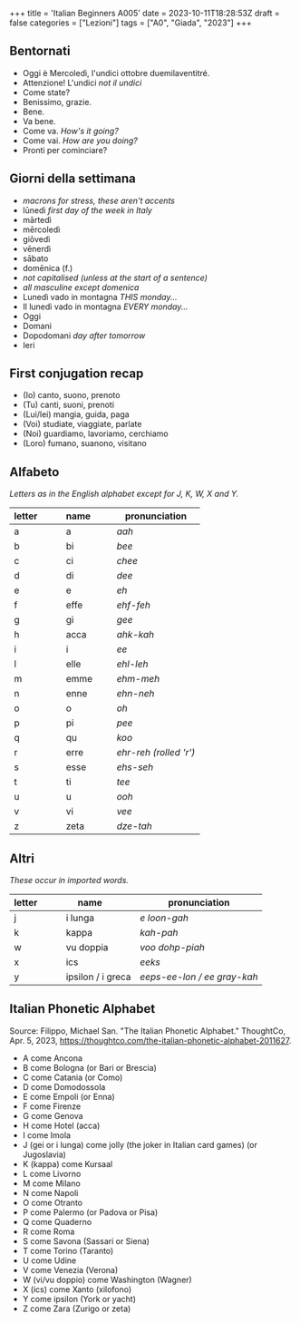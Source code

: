 +++
title = 'Italian Beginners A005'
date = 2023-10-11T18:28:53Z
draft = false
categories = ["Lezioni"]
tags = ["A0", "Giada", "2023"]
+++

## Bentornati

- Oggi è Mercoledì, l'undici ottobre duemilaventitré.
- Attenzione! L'undici *not il undici*
- Come state?
- Benissimo, grazie.
- Bene.
- Va bene.
- Come va. *How's it going?*
- Come vai. *How are you doing?*
- Pronti per cominciare?

## Giorni della settimana

- *macrons for stress, these aren't accents*
- lūnedì *first day of the week in Italy*
- mārtedì
- mērcoledì
- giōvedì
- vēnerdì
- sābato
- domēnica (f.)
- *not capitalised (unless at the start of a sentence)*
- *all masculine except domenica*
- Lunedì vado in montagna *THIS monday...*
- Il lunedì vado in montagna *EVERY monday...*
- Oggi
- Domani
- Dopodomani *day after tomorrow*
- Ieri


## First conjugation recap

- (Io) canto, suono, prenoto
- (Tu) canti, suoni, prenoti
- (Lui/lei) mangia, guida, paga
- (Voi) studiate, viaggiate, parlate
- (Noi) guardiamo, lavoriamo, cerchiamo
- (Loro) fumano, suanono, visitano

## Alfabeto

*Letters as in the English alphabet except for J, K, W, X and Y.*

| letter&nbsp;&nbsp;&nbsp;&nbsp;&nbsp;&nbsp;&nbsp;&nbsp; | name&nbsp;&nbsp;&nbsp;&nbsp;&nbsp;&nbsp;&nbsp; | pronunciation |
|----------|----------|----------|
| a | a | *aah* |
| b | bi | *bee* |
| c | ci | *chee* |
| d | di | *dee* |
| e | e | *eh* |
| f | effe | *ehf-feh* |
| g | gi | *gee* |
| h | acca | *ahk-kah* |
| i | i | *ee* |
| l | elle | *ehl-leh* |
| m | emme | *ehm-meh* |
| n | enne | *ehn-neh* |
| o | o | *oh* |
| p | pi | *pee* |
| q | qu | *koo* |
| r | erre | *ehr-reh (rolled 'r')* |
| s | esse | *ehs-seh* |
| t | ti | *tee* |
| u | u | *ooh* |
| v | vi | *vee* |
| z | zeta | *dze-tah* |

## Altri

*These occur in imported words.*

| letter&nbsp;&nbsp;&nbsp;&nbsp;&nbsp;&nbsp;&nbsp;&nbsp; | name&nbsp;&nbsp;&nbsp;&nbsp;&nbsp;&nbsp;&nbsp; | pronunciation |
|----------|----------|----------|
| j | i lunga | *e loon-gah* |
| k | kappa | *kah-pah* |
| w | vu doppia | *voo dohp-piah* |
| x | ics | *eeks* |
| y | ipsilon / i greca | *eeps-ee-lon / ee gray-kah* |

## Italian Phonetic Alphabet

Source: Filippo, Michael San. "The Italian Phonetic Alphabet."
ThoughtCo, Apr. 5, 2023, https://thoughtco.com/the-italian-phonetic-alphabet-2011627.

- A come Ancona
- B come Bologna (or Bari or Brescia)
- C come Catania (or Como)
- D come Domodossola
- E come Empoli (or Enna)
- F come Firenze
- G come Genova
- H come Hotel (acca)
- I come Imola
- J (gei or i lunga) come jolly (the joker in Italian card games) (or Jugoslavia)
- K (kappa) come Kursaal
- L come Livorno
- M come Milano
- N come Napoli
- O come Otranto
- P come Palermo (or Padova or Pisa)
- Q come Quaderno
- R come Roma
- S come Savona (Sassari or Siena)
- T come Torino (Taranto)
- U come Udine
- V come Venezia (Verona)
- W (vi/vu doppio) come Washington (Wagner)
- X (ics) come Xanto (xilofono)
- Y come ipsilon (York or yacht)
- Z come Zara (Zurigo or zeta)
